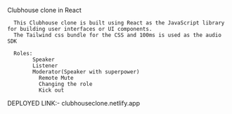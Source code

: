 Clubhouse clone in React

      This Clubhouse clone is built using React as the JavaScript library for building user interfaces or UI components. 
      The Tailwind css bundle for the CSS and 100ms is used as the audio SDK
      
      Roles:
            Speaker
            Listener
            Moderator(Speaker with superpower)
              Remote Mute
              Changing the role
              Kick out

DEPLOYED LINK:- clubhouseclone.netlify.app
